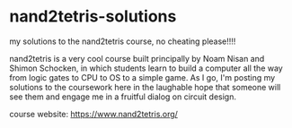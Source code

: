 # nand2tetris-solutions
my solutions to the nand2tetris course, no cheating please!!!!

nand2tetris is a very cool course built principally by Noam Nisan and Shimon Schocken, in which students learn to build a computer all the way from logic gates to CPU to OS to a simple game. As I go, I'm posting my solutions to the coursework here in the laughable hope that someone will see them and engage me in a fruitful dialog on circuit design.

course website: https://www.nand2tetris.org/
